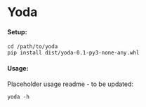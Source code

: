 # Yoda

#### Setup:
```
cd /path/to/yoda
pip install dist/yoda-0.1-py3-none-any.whl
```

#### Usage:
Placeholder usage readme - to be updated:
```
yoda -h
```
